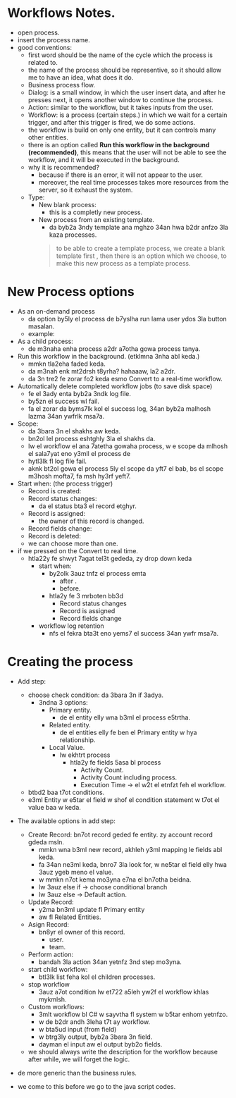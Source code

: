 # Workflows Notes.
* open process. 
* insert the process name. 
* good conventions: 
  * first word should be the name of the cycle which the process is related to. 
  * the name of the process should be representive, so it should allow me to have an idea, what does it do.
  * Business process flow.  
  * Dialog: is a small window, in which the user insert data, and after he presses next, it opens another window to continue the process. 
  * Action: similar to the workflow, but it takes inputs from the user.
  * Workflow: is a process (certain steps.) in which we wait for a certain trigger, and after this trigger is fired, we do some actions.
  * the workflow is build on only one entity, but it can controls many other entities. 
  * there is an option called **Run this workflow in the background (recommended)**, this means that the user will not be able to see the workflow, and it will be executed in the background.
  * why it is recommended?
    * because if there is an error, it will not appear to the user. 
    * moreover, the real time processes takes more resources from the server, so it exhaust the system.  
  * Type: 
    * New blank process: 
      * this is a completly new process. 
    * New process from an existing template. 
      * da byb2a 3ndy template ana mghzo 34an hwa b2dr anfzo 3la kaza processes. 
      > to be able to create a template process, we create a blank template first , then there is an option which we choose, to make this new process as a template process.
    
# New Process options
* As an on-demand process
    * da option by5ly el process de b7yslha run lama user ydos 3la button masalan. 
    * example: 
* As a child process: 
    * de m3naha enha process a2dr a7otha gowa process tanya. 
* Run this workflow in the background. (etklmna 3nha abl keda.)
    * mmkn tla2eha faded keda. 
    * da m3nah enk mt2drsh t8yrha? hahaaaw, la2 a2dr. 
    * da 3n tre2 fe zorar fo2 keda esmo Convert to a real-time workflow. 
* Automatically delete completed workflow jobs (to save disk space)
    * fe el 3ady enta byb2a 3ndk log file.
    * by5zn el success wl fail.
    * fa el zorar da byms7lk kol el success log, 34an byb2a malhosh lazma 34an ywfrlk msa7a. 
* Scope:
    * da 3bara 3n el shakhs aw keda. 
    * bn2ol lel process eshtghly 3la el shakhs da. 
    * lw el workflow el ana 7atetha gowaha process, w e scope da mlhosh el sala7yat eno y3mll el process de
    * hytl3lk fl log file fail. 
    * aknk bt2ol gowa el process 5ly el scope da yft7 el bab, bs el scope m3hosh mofta7, fa msh hy3rf yeft7. 
* Start when: (the process trigger)
  *  Record is created:
  *  Record status changes:
     *  da el status bta3 el record etghyr. 
  *  Record is assigned: 
     *  the owner of this record is changed. 
  *  Record fields change:
  *  Record is deleted:
  *  we can choose more than one. 
* if we pressed on the Convert to real time. 
  * htla22y fe shwyt 7agat tel3t gededa, zy drop down keda 
    * start when:
      * by2olk 3auz tnfz el process emta
        * after .
        * before.
      * htla2y fe 3 mrboten bb3d
        * Record status changes
        * Record is assigned 
        * Record fields change 
    * workflow log retention
      * nfs el fekra bta3t eno yems7 el success 34an ywfr msa7a. 
# Creating the process
* Add step: 
  * choose check condition: da 3bara 3n if 3adya. 
    * 3ndna 3 options:
      * Primary entity.
        * de el entity elly wna b3ml el process e5trtha. 
      * Related entity.
        * de el entities elly fe ben el Primary entity w hya relationship. 
      * Local Value. 
        * lw ekhtrt process 
          * htla2y fe fields 5asa bl process
            * Activity Count.
            * Activity Count including process. 
            * Execution Time -> el w2t el etnfzt feh el workflow. 
  * btbd2 baa t7ot conditions. 
  * e3ml Entity w e5tar el field w shof el condition statement w t7ot el value baa w keda. 

* The available options in add step:
  * Create Record: bn7ot record geded fe entity. zy  account record gdeda msln. 
    * mmkn wna b3ml new record, akhleh y3ml mapping le fields abl keda. 
    * fa 34an ne3ml keda, bnro7 3la look for, w ne5tar el field elly hwa 3auz ygeb meno el value. 
    * w mmkn n7ot kema mo3yna e7na el bn7otha beidna. 
    * lw 3auz else if -> choose conditional branch
    * lw 3auz else -> Default action. 
  * Update Record:
    * y2ma bn3ml update fl Primary entity
    * aw fl Related Entities. 
  * Asign Record:   
    * bn8yr el owner of this record.
      * user.
      * team.
  * Perform action: 
    * bandah 3la action 34an yetnfz 3nd step mo3yna. 
  * start child workflow:
    * btl3lk list feha kol el children processes. 
  * stop workflow 
    * 3auz a7ot condition lw et722 a5leh yw2f el workflow khlas mykmlsh. 
  * Custom workflows:
    * 3mlt workflow bl C# w sayvtha fl system w b5tar enhom yetnfzo. 
    * w de b2dr andh 3leha t7t ay workflow. 
    * w bta5ud input (from field)
    * w btrg3ly output, byb2a 3bara 3n field.
    * dayman el input aw el output byb2o fields. 
  * we should always write the description for the workflow because after while, we will forget the logic.   
* de more generic than the business rules. 
* we come to this before we go to the java script codes. 